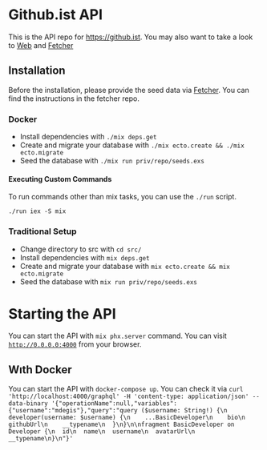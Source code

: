 # Github.ist API

This is the API repo for https://github.ist. You may also want to take a look to [Web](https://github.com/alpcanaydin/githubist) and [Fetcher](https://github.com/alpcanaydin/githubist-fetcher)

## Installation

Before the installation, please provide the seed data via [Fetcher](https://github.com/alpcanaydin/githubist-fetcher). You can find the instructions in the fetcher repo.

### Docker

- Install dependencies with `./mix deps.get`
- Create and migrate your database with `./mix ecto.create && ./mix ecto.migrate`
- Seed the database with `./mix run priv/repo/seeds.exs`

#### Executing Custom Commands

To run commands other than mix tasks, you can use the `./run` script.

`./run iex -S mix`

### Traditional Setup

- Change directory to src with `cd src/`
- Install dependencies with `mix deps.get`
- Create and migrate your database with `mix ecto.create && mix ecto.migrate`
- Seed the database with `mix run priv/repo/seeds.exs`

# Starting the API

You can start the API with `mix phx.server` command. You can visit [`http://0.0.0.0:4000`](http://0.0.0.0:4000) from your browser.

## Wıth Docker

You can start the API with `docker-compose up`. You can check it via `curl 'http://localhost:4000/graphql' -H 'content-type: application/json' --data-binary '{"operationName":null,"variables":{"username":"mdegis"},"query":"query ($username: String!) {\n  developer(username: $username) {\n    ...BasicDeveloper\n    bio\n    githubUrl\n    __typename\n  }\n}\n\nfragment BasicDeveloper on Developer {\n  id\n  name\n  username\n  avatarUrl\n  __typename\n}\n"}'`